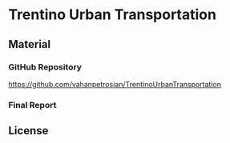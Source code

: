 # Trentino Urban Transportation

## Material

### GitHub Repository
<https://github.com/vahanpetrosian/TrentinoUrbanTransportation>

### Final Report


## License
